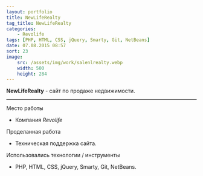 ```yaml
---
layout: portfolio
title: NewLifeRealty
tag_title: NewLifeRealty
categories:
    - Revolife
tags: [PHP, HTML, CSS, jQuery, Smarty, Git, NetBeans]
date: 07.08.2015 08:57
sort: 23
image: 
    src: /assets/img/work/salenlrealty.webp 
    width: 500
    height: 284
---
```


**NewLifeRealty** - сайт по продаже недвижимости.

---

Место работы

* Компания _Revolife_

Проделанная работа

* Техническая поддержка сайта.

Использовались технологии / инструменты

* PHP, HTML, CSS, jQuery, Smarty, Git, NetBeans.

